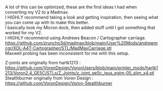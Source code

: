 A lot of this can be optimized, these are the first ideas I had when converting my V2 to a Madmax.<br>
I HIGHLY recommend taking a look and getting inspiration, then seeing what you can come up with to make this better.<br>
I basically took my Micron dock, then added stuff until I got something that worked for my V2.<br>
I HIGHLY recommend using Andrews Beacon / Cartographer carriage. https://github.com/zruncho3d/madmax/blob/main/User%20Mods/andrewmcgr/XOL-A4T-Cartographer/STL/MadMaxCarriage.stl <br> Maxwell probing has been inconsistent for me with this setup.<BR>

Z-joints are originally from hartk1213 : https://github.com/VoronDesign/VoronUsers/blob/main/printer_mods/hartk1213/Voron2.4_GE5C/STLs/Z_Joints/z_joint_ge5c_igus_eglm-05_slim_x4.stl <br>
Stealthburner originally from Voron Design : https://github.com/VoronDesign/Voron-Stealthburner <br>